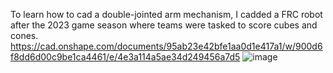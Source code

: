 To learn how to cad a double-jointed arm mechanism, I cadded a FRC robot after the 2023 game season where teams were tasked to score cubes and cones.
https://cad.onshape.com/documents/95ab23e42bfe1aa0d1e417a1/w/900d6f8dd6d00c9be1ca4461/e/4e3a114a5ae34d249456a7d5
![image](https://github.com/user-attachments/assets/aff64288-b412-473a-b0e7-77d89e37e8a6)
